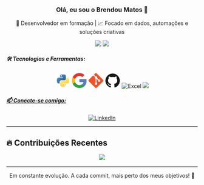 <h3 align="center">Olá, eu sou o Brendou Matos 👋</h3>

<p align="center">
  🚀 Desenvolvedor em formação | 📈 Focado em dados, automações e soluções criativas
</p>

<div align="center">

  <img height="180em" src="https://readme-stats-git-master-brendou-matos-projects.vercel.app/api?username=brendoumatos&show_icons=true&theme=dark&hide_border=true&count_private=true" />

  <img height="180em" src="https://readme-stats-git-master-brendou-matos-projects.vercel.app/api/top-langs/?username=brendoumatos&layout=compact&langs_count=7&theme=dark&hide_border=true" />

</div>

<h5>🛠️ Tecnologias e Ferramentas:</h5>

<p align="center">
  <img src="https://raw.githubusercontent.com/devicons/devicon/master/icons/python/python-original.svg" alt="Python" width="40" height="40"/>
  <img src="https://raw.githubusercontent.com/devicons/devicon/master/icons/google/google-original.svg" alt="Google Apps Script" width="40" height="40"/>
  <img src="https://raw.githubusercontent.com/devicons/devicon/master/icons/git/git-original.svg" alt="Git" width="40" height="40"/>
  <img src="https://raw.githubusercontent.com/devicons/devicon/master/icons/github/github-original.svg" alt="GitHub" width="40" height="40"/>
  <img src="https://img.icons8.com/color/48/000000/microsoft-excel-2019--v1.png" alt="Excel" width="40" height="40"/>
  <a href="https://www.linkedin.com/in/brendoumatos/"><img src="https://img.shields.io/badge/LinkedIn-0077B5?style=for-the-badge&logo=linkedin&logoColor=white" />
</p>

<h5>📫 Conecte-se comigo:</h5>

<p align="center">
  <a href="https://www.linkedin.com/in/brendoumatos/" target="_blank">
    <img alt="LinkedIn" src="https://img.shields.io/badge/LinkedIn-0077B5?style=for-the-badge&logo=linkedin&logoColor=white"/>
  </a>
</p>

---


<h2>🔥 Contribuições Recentes</h2>

<p align="center">
  <img src="https://github-readme-streak-stats.herokuapp.com/?user=brendoumatos&theme=dark" height="180em"/>
</p>

---

<p align="center">
  Em constante evolução. A cada commit, mais perto dos meus objetivos! 🚀
</p>
